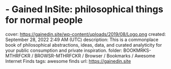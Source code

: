 # - Gained InSite: philosophical things for normal people

cover: https://gainedin.site/wp-content/uploads/2019/08/Logo.png
created: September 28, 2022 2:49 AM (UTC)
description: This is a commonplace book of philosophical abstractions, ideas, data, and curated analyticity for your public consumption and private inspiration.
folder: BOOKMRKS-MTHRFCKR / BROWSR-MTHRFCKR / Browser / Bookmarks / Awesome Internet Finds
tags: awesome finds
url: https://gainedin.site